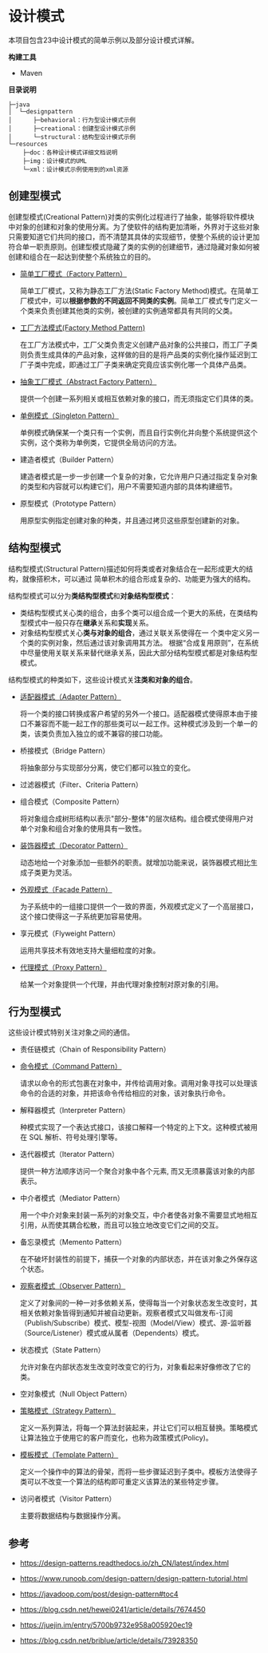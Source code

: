 # 设计模式

本项目包含23中设计模式的简单示例以及部分设计模式详解。

**构建工具**

- Maven

**目录说明**

```
├─java
│  └─designpattern
│      ├─behavioral：行为型设计模式示例
│      ├─creational：创建型设计模式示例
│      └─structural：结构型设计模式示例
└─resources
    ├─doc：各种设计模式详细文档说明
    ├─img：设计模式的UML
    └─xml：设计模式示例使用到的xml资源
```

## 创建型模式

创建型模式(Creational Pattern)对类的实例化过程进行了抽象，能够将软件模块中对象的创建和对象的使用分离。为了使软件的结构更加清晰，外界对于这些对象只需要知道它们共同的接口，而不清楚其具体的实现细节，使整个系统的设计更加符合单一职责原则。创建型模式隐藏了类的实例的创建细节，通过隐藏对象如何被创建和组合在一起达到使整个系统独立的目的。

- [简单工厂模式（Factory Pattern）](https://github.com/Grootzz/design-pattern/blob/master/src/main/resources/doc/creational/简单工厂模式.md)

  简单工厂模式，又称为静态工厂方法(Static Factory Method)模式。在简单工厂模式中，可以**根据参数的不同返回不同类的实例**。简单工厂模式专门定义一个类来负责创建其他类的实例，被创建的实例通常都具有共同的父类。

- [工厂方法模式(Factory Method Pattern)](https://github.com/Grootzz/design-pattern/blob/master/src/main/resources/doc/creational/工厂方法模式.md)

  在工厂方法模式中，工厂父类负责定义创建产品对象的公共接口，而工厂子类则负责生成具体的产品对象，这样做的目的是将产品类的实例化操作延迟到工厂子类中完成，即通过工厂子类来确定究竟应该实例化哪一个具体产品类。

- [抽象工厂模式（Abstract Factory Pattern）](https://github.com/Grootzz/design-pattern/blob/master/src/main/resources/doc/creational/抽象工厂模式.md)

  提供一个创建一系列相关或相互依赖对象的接口，而无须指定它们具体的类。

- [单例模式（Singleton Pattern）](https://github.com/Grootzz/design-pattern/blob/master/src/main/resources/doc/creational/单例模式.md)

  单例模式确保某一个类只有一个实例，而且自行实例化并向整个系统提供这个实例，这个类称为单例类，它提供全局访问的方法。

- 建造者模式（Builder Pattern）

  建造者模式是一步一步创建一个复杂的对象，它允许用户只通过指定复杂对象的类型和内容就可以构建它们，用户不需要知道内部的具体构建细节。

- 原型模式（Prototype Pattern）

  用原型实例指定创建对象的种类，并且通过拷贝这些原型创建新的对象。

##  结构型模式
结构型模式(Structural Pattern)描述如何将类或者对象结合在一起形成更大的结构，就像搭积木，可以通过 简单积木的组合形成复杂的、功能更为强大的结构。

结构型模式可以分为**类结构型模式**和**对象结构型模式**：

- 类结构型模式关心类的组合，由多个类可以组合成一个更大的系统，在类结构型模式中一般只存在**继承**关系和**实现**关系。
- 对象结构型模式关心**类与对象的组合**，通过关联关系使得在一 个类中定义另一个类的实例对象，然后通过该对象调用其方法。 根据“合成复用原则”，在系统中尽量使用关联关系来替代继承关系，因此大部分结构型模式都是对象结构型模式。

结构型模式的种类如下，这些设计模式关**注类和对象的组合**。

- [适配器模式（Adapter Pattern）](https://github.com/Grootzz/design-pattern/blob/master/src/main/resources/doc/structural/适配器模式.md)

  将一个类的接口转换成客户希望的另外一个接口。适配器模式使得原本由于接口不兼容而不能一起工作的那些类可以一起工作。这种模式涉及到一个单一的类，该类负责加入独立的或不兼容的接口功能。

- 桥接模式（Bridge Pattern）

  将抽象部分与实现部分分离，使它们都可以独立的变化。

- 过滤器模式（Filter、Criteria Pattern）

- 组合模式（Composite Pattern）

  将对象组合成树形结构以表示"部分-整体"的层次结构。组合模式使得用户对单个对象和组合对象的使用具有一致性。

- [装饰器模式（Decorator Pattern）](https://github.com/Grootzz/design-pattern/blob/master/src/main/resources/doc/structural/装饰器模式.md)

  动态地给一个对象添加一些额外的职责。就增加功能来说，装饰器模式相比生成子类更为灵活。

- [外观模式（Facade Pattern）](https://github.com/Grootzz/design-pattern/blob/master/src/main/resources/doc/structural/外观模式.md)

  为子系统中的一组接口提供一个一致的界面，外观模式定义了一个高层接口，这个接口使得这一子系统更加容易使用。

- 享元模式（Flyweight Pattern）

  运用共享技术有效地支持大量细粒度的对象。

- [代理模式（Proxy Pattern）](https://github.com/Grootzz/design-pattern/blob/master/src/main/resources/doc/structural/代理模式.md)

  给某一个对象提供一个代理，并由代理对象控制对原对象的引用。

##  行为型模式
这些设计模式特别关注对象之间的通信。

- 责任链模式（Chain of Responsibility Pattern）

- [命令模式（Command Pattern）](https://github.com/Grootzz/design-pattern/blob/master/src/main/resources/doc/behavioral/命令模式.md)

  请求以命令的形式包裹在对象中，并传给调用对象。调用对象寻找可以处理该命令的合适的对象，并把该命令传给相应的对象，该对象执行命令。

- 解释器模式（Interpreter Pattern）

  种模式实现了一个表达式接口，该接口解释一个特定的上下文。这种模式被用在 SQL 解析、符号处理引擎等。

- 迭代器模式（Iterator Pattern）

  提供一种方法顺序访问一个聚合对象中各个元素, 而又无须暴露该对象的内部表示。

- 中介者模式（Mediator Pattern）

  用一个中介对象来封装一系列的对象交互，中介者使各对象不需要显式地相互引用，从而使其耦合松散，而且可以独立地改变它们之间的交互。

- 备忘录模式（Memento Pattern）

  在不破坏封装性的前提下，捕获一个对象的内部状态，并在该对象之外保存这个状态。

- [观察者模式（Observer Pattern）](https://github.com/Grootzz/design-pattern/blob/master/src/main/resources/doc/behavioral/观察者模式.md)

  定义了对象间的一种一对多依赖关系，使得每当一个对象状态发生改变时，其相关依赖对象皆得到通知并被自动更新。观察者模式又叫做发布-订阅（Publish/Subscribe）模式、模型-视图（Model/View）模式、源-监听器（Source/Listener）模式或从属者（Dependents）模式。

- 状态模式（State Pattern）

  允许对象在内部状态发生改变时改变它的行为，对象看起来好像修改了它的类。

- 空对象模式（Null Object Pattern）

- [策略模式（Strategy Pattern）](https://github.com/Grootzz/design-pattern/blob/master/src/main/resources/doc/behavioral/策略模式.md)

  定义一系列算法，将每一个算法封装起来，并让它们可以相互替换。策略模式让算法独立于使用它的客户而变化，也称为政策模式(Policy)。

- [模板模式（Template Pattern）](https://github.com/Grootzz/design-pattern/blob/master/src/main/resources/doc/behavioral/模板模式.md)

  定义一个操作中的算法的骨架，而将一些步骤延迟到子类中。模板方法使得子类可以不改变一个算法的结构即可重定义该算法的某些特定步骤。

- 访问者模式（Visitor Pattern）

  主要将数据结构与数据操作分离。

## 参考

- <https://design-patterns.readthedocs.io/zh_CN/latest/index.html>

- <https://www.runoob.com/design-pattern/design-pattern-tutorial.html>
- <https://javadoop.com/post/design-pattern#toc4>
- <https://blog.csdn.net/hewei0241/article/details/7674450>
- <https://juejin.im/entry/5700b9732e958a005920ec19>
- <https://blog.csdn.net/briblue/article/details/73928350>